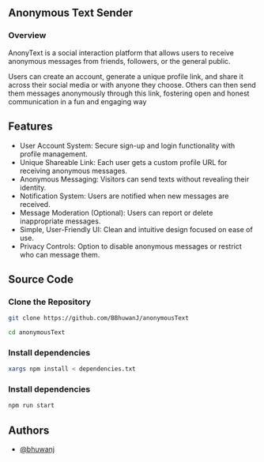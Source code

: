 ## Anonymous Text Sender
### Overview
AnonyText is a social interaction platform that allows users to receive anonymous messages from friends, followers, or the general public. 

Users can create an account, generate a unique profile link, and share it across their social media or with anyone they choose. Others can then send them messages anonymously through this link, fostering open and honest communication in a fun and engaging way

## Features

- User Account System: Secure sign-up and login functionality with profile management.
- Unique Shareable Link: Each user gets a custom profile URL for receiving anonymous messages.
- Anonymous Messaging: Visitors can send texts without revealing their identity.
- Notification System: Users are notified when new messages are received.
- Message Moderation (Optional): Users can report or delete inappropriate messages.
- Simple, User-Friendly UI: Clean and intuitive design focused on ease of use.
- Privacy Controls: Option to disable anonymous messages or restrict who can message them.


## Source Code

### Clone the Repository
```bash
git clone https://github.com/BBhuwanJ/anonymousText
```
```bash
cd anonymousText
```
### Install dependencies
```bash
xargs npm install < dependencies.txt
```
### Install dependencies
```bash
npm run start
```

## Authors

- [@bhuwanj](https://www.github.com/bbhuwanj)


